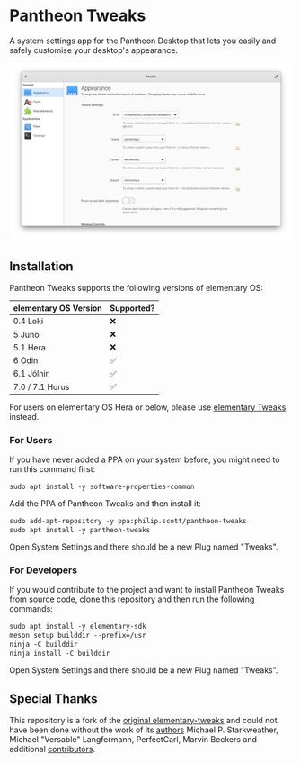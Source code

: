 # Pantheon Tweaks
A system settings app for the Pantheon Desktop that lets you easily and safely customise your desktop's appearance.

![sample](data/screenshot.png)

## Installation
Pantheon Tweaks supports the following versions of elementary OS:

  elementary OS Version | Supported?      |
  --------------------- | --------------- |
  0.4 Loki              | ❌
  5 Juno                | ❌
  5.1 Hera              | ❌
  6 Odin                | ✅
  6.1 Jólnir            | ✅
  7.0 / 7.1 Horus       | ✅

For users on elementary OS Hera or below, please use [elementary Tweaks](https://github.com/elementary-tweaks/elementary-tweaks) instead.

### For Users
If you have never added a PPA on your system before, you might need to run this command first:

```
sudo apt install -y software-properties-common
```

Add the PPA of Pantheon Tweaks and then install it:

```
sudo add-apt-repository -y ppa:philip.scott/pantheon-tweaks
sudo apt install -y pantheon-tweaks
```

Open System Settings and there should be a new Plug named "Tweaks".

### For Developers
If you would contribute to the project and want to install Pantheon Tweaks from source code, clone this repository and then run the following commands:

```
sudo apt install -y elementary-sdk
meson setup builddir --prefix=/usr
ninja -C builddir
ninja install -C builddir
```

Open System Settings and there should be a new Plug named "Tweaks".

## Special Thanks
This repository is a fork of the [original elementary-tweaks](https://launchpad.net/elementary-tweaks) and could not have been done without the work of its [authors](AUTHORS) Michael P. Starkweather, Michael "Versable" Langfermann, PerfectCarl, Marvin Beckers and additional [contributors](CONTRIBUTORS).
